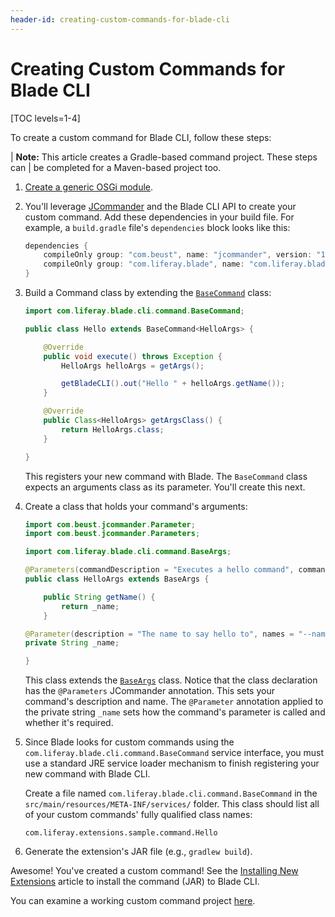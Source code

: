 ```yaml
---
header-id: creating-custom-commands-for-blade-cli
---
```


# Creating Custom Commands for Blade CLI

[TOC levels=1-4]

To create a custom command for Blade CLI, follow these steps:

| **Note:** This article creates a Gradle-based command project. These steps can
| be completed for a Maven-based project too.

1.  [Create a generic OSGi module](/docs/7-2/reference/-/knowledge_base/r/creating-a-project).

2.  You'll leverage [JCommander](http://jcommander.org/) and the Blade CLI API
    to create your custom command. Add these dependencies in your build file.
    For example, a `build.gradle` file's `dependencies` block looks like this:

    ```groovy
    dependencies {
        compileOnly group: "com.beust", name: "jcommander", version: "1.72"
        compileOnly group: "com.liferay.blade", name: "com.liferay.blade.cli", version: "latest.release"
    }
    ```

3.  Build a Command class by extending the
    [`BaseCommand`](https://github.com/liferay/liferay-blade-cli/blob/master/cli/src/main/java/com/liferay/blade/cli/command/BaseCommand.java)
    class:

    ```java
    import com.liferay.blade.cli.command.BaseCommand;

    public class Hello extends BaseCommand<HelloArgs> {

        @Override
        public void execute() throws Exception {
            HelloArgs helloArgs = getArgs();

            getBladeCLI().out("Hello " + helloArgs.getName());
        }

        @Override
        public Class<HelloArgs> getArgsClass() {
            return HelloArgs.class;
        }

    }
    ```

    This registers your new command with Blade. The `BaseCommand` class expects
    an arguments class as its parameter. You'll create this next.

4.  Create a class that holds your command's arguments:

    ```java
    import com.beust.jcommander.Parameter;
    import com.beust.jcommander.Parameters;

    import com.liferay.blade.cli.command.BaseArgs;

    @Parameters(commandDescription = "Executes a hello command", commandNames = "hello")
    public class HelloArgs extends BaseArgs {

        public String getName() {
            return _name;
        }

    @Parameter(description = "The name to say hello to", names = "--name", required = true)
    private String _name;

    }
    ```

    This class extends the
    [`BaseArgs`](https://github.com/liferay/liferay-blade-cli/blob/master/cli/src/main/java/com/liferay/blade/cli/command/BaseArgs.java)
    class. Notice that the class declaration has the `@Parameters` JCommander
    annotation. This sets your command's description and name. The `@Parameter`
    annotation applied to the private string `_name` sets how the command's
    parameter is called and whether it's required.

5.  Since Blade looks for custom commands using the
    `com.liferay.blade.cli.command.BaseCommand` service interface, you must use
    a standard JRE service loader mechanism to finish registering your new
    command with Blade CLI.

    Create a file named `com.liferay.blade.cli.command.BaseCommand` in the
    `src/main/resources/META-INF/services/` folder. This class should list all
    of your custom commands' fully qualified class names:

    ```
    com.liferay.extensions.sample.command.Hello
    ```

6.  Generate the extension's JAR file (e.g., `gradlew build`).

Awesome! You've created a custom command! See the
[Installing New Extensions](/docs/7-2/reference/-/knowledge_base/r/installing-new-extensions-for-blade-cli)
article to install the command (JAR) to Blade CLI.

You can examine a working custom command project
[here](https://github.com/liferay/liferay-blade-cli/blob/master/extensions/sample-command).

